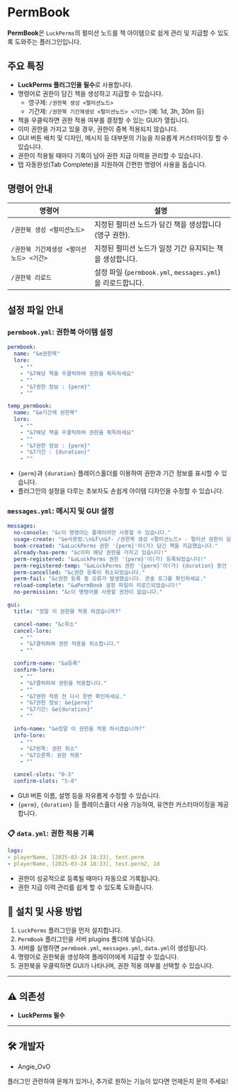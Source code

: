 # PermBook

**PermBook**은 `LuckPerms`의 펄미션 노드를 책 아이템으로 쉽게 관리 및 지급할 수 있도록 도와주는 플러그인입니다.

## 주요 특징
- **LuckPerms 플러그인을 필수**로 사용합니다.
- 명령어로 권한이 담긴 책을 생성하고 지급할 수 있습니다.
  - 영구제: `/권한북 생성 <펄미션노드>`
  - 기간제: `/권한북 기간제생성 <펄미션노드> <기간>` (예: 1d, 3h, 30m 등)
- 책을 우클릭하면 권한 적용 여부를 결정할 수 있는 GUI가 열립니다.
- 이미 권한을 가지고 있을 경우, 권한이 중복 적용되지 않습니다.
- GUI 버튼 배치 및 디자인, 메시지 등 대부분의 기능을 자유롭게 커스터마이징 할 수 있습니다.
- 권한이 적용될 때마다 기록이 남아 권한 지급 이력을 관리할 수 있습니다.
- 탭 자동완성(Tab Complete)을 지원하여 간편한 명령어 사용을 돕습니다.

## 명령어 안내

| 명령어 | 설명 |
|---|---|
| `/권한북 생성 <펄미션노드>` | 지정된 펄미션 노드가 담긴 책을 생성합니다 (영구 권한). |
| `/권한북 기간제생성 <펄미션노드> <기간>` | 지정된 펄미션 노드가 일정 기간 유지되는 책을 생성합니다. |
| `/권한북 리로드` | 설정 파일 (`permbook.yml`, `messages.yml`)을 리로드합니다. |

## 설정 파일 안내

### **`permbook.yml`**: 권한북 아이템 설정
```yaml
permbook:
  name: "&e권한북"
  lore:
    - ""
    - "&7해당 책을 우클릭하여 권한을 획득하세요"
    - ""
    - "&7권한 정보 : {perm}"
    - ""

temp_permbook:
  name: "&e기간제 권한북"
  lore:
    - ""
    - "&7해당 책을 우클릭하여 권한을 획득하세요"
    - ""
    - "&7권한 정보 : {perm}"
    - "&7기간 : {duration}"
    - ""
```

- `{perm}`과 `{duration}` 플레이스홀더를 이용하여 권한과 기간 정보를 표시할 수 있습니다.
- 플러그인의 설정을 다루는 초보자도 손쉽게 아이템 디자인을 수정할 수 있습니다.

### **`messages.yml`**: 메시지 및 GUI 설정
```yaml
messages:
  no-console: "&c이 명령어는 플레이어만 사용할 수 있습니다."
  usage-create: "&e사용법:\n&f\n&f- /권한북 생성 <펄미션노드> - 펄미션 권한이 담긴 책을 생성합니다.\n&f- /권한북 기간제생성 <펄미션노드> <기간> - 기간제 권한이 담긴 책을 생성합니다.\n&f- /권한북 리로드 - permbook.yml/messages.yml를 리로드합니다."
  book-created: "&aLuckPerms 권한 '{perm}'이(가) 담긴 책을 지급했습니다."
  already-has-perm: "&c이미 해당 권한을 가지고 있습니다!"
  perm-registered: "&aLuckPerms 권한 '{perm}'이(가) 등록되었습니다!"
  perm-registered-temp: "&aLuckPerms 권한 '{perm}'이(가) {duration} 동안 등록되었습니다!"
  perm-cancelled: "&c권한 등록이 취소되었습니다."
  perm-fail: "&c권한 등록 중 오류가 발생했습니다. 콘솔 로그를 확인하세요."
  reload-complete: "&aPermBook 설정 파일이 리로드되었습니다!"
  no-permission: "&c이 명령어를 사용할 권한이 없습니다."

gui:
  title: "정말 이 권한을 적용 하겠습니까?"

  cancel-name: "&c취소"
  cancel-lore:
    - ""
    - "&7클릭하여 권한 적용을 취소합니다."
    - ""

  confirm-name: "&a등록"
  confirm-lore:
    - ""
    - "&7클릭하여 권한을 적용합니다."
    - ""
    - "&7권한 적용 전 다시 한번 확인하세요."
    - "&7권한 정보: &e{perm}"
    - "&7기간: &e{duration}"
    - ""

  info-name: "&e정말 이 권한을 적용 하시겠습니까?"
  info-lore:
    - ""
    - "&7왼쪽: 권한 취소"
    - "&7오른쪽: 권한 적용"
    - ""

  cancel-slots: "0-3"
  confirm-slots: "5-8"
```

- GUI 버튼 이름, 설명 등을 자유롭게 수정할 수 있습니다.
- `{perm}`, `{duration}` 등 플레이스홀더 사용 가능하여, 유연한 커스터마이징을 제공합니다.

### 📋 **`data.yml`**: 권한 적용 기록
```yaml
logs:
- playerName, [2025-03-24 18:33], test.perm
- playerName, [2025-03-24 18:33], test.perm2, 1d
```

- 권한이 성공적으로 등록될 때마다 자동으로 기록됩니다.
- 권한 지급 이력 관리를 쉽게 할 수 있도록 도와줍니다.

## 📌 설치 및 사용 방법
1. `LuckPerms` 플러그인을 먼저 설치합니다.
2. `PermBook` 플러그인을 서버 plugins 폴더에 넣습니다.
3. 서버를 실행하면 `permbook.yml`, `messages.yml`, `data.yml`이 생성됩니다.
4. 명령어로 권한북을 생성하여 플레이어에게 지급할 수 있습니다.
5. 권한북을 우클릭하면 GUI가 나타나며, 권한 적용 여부를 선택할 수 있습니다.

---

## ⚠️ 의존성
- **LuckPerms 필수**

---

## 🛠 개발자
- Angie_OvO

플러그인 관련하여 문제가 있거나, 추가로 원하는 기능이 있다면 언제든지 문의 주세요!
